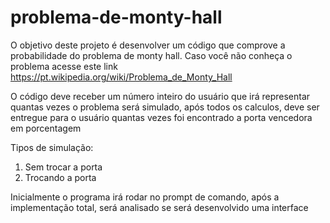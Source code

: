# problema-de-monty-hall
O objetivo deste projeto é desenvolver um código que comprove a probabilidade do problema de monty hall.
Caso você não conheça o problema acesse este link <https://pt.wikipedia.org/wiki/Problema_de_Monty_Hall>

O código deve receber um número inteiro do usuário que irá representar quantas vezes o problema será simulado,
após todos os calculos, deve ser entregue para o usuário quantas vezes foi encontrado a porta vencedora em porcentagem

Tipos de simulação:
1. Sem trocar a porta
2. Trocando a porta

Inicialmente o programa irá rodar no prompt de comando, após a implementação total, será analisado se será desenvolvido uma interface